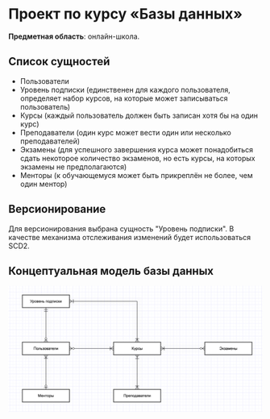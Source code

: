 # Проект по курсу «Базы данных»
__Предметная область__: онлайн-школа. 

## Список сущностей
- Пользователи 
- Уровень подписки (единственен для каждого пользователя, определяет набор курсов, на которые может записываться пользователь)
- Курсы (каждый пользователь должен быть записан хотя бы на один курс)
- Преподаватели (один курс может вести один или несколько преподавателей)
- Экзамены (для успешного завершения курса может понадобиться сдать некоторое количество экзаменов, но есть курсы, на которых экзамены не предполагаются)
- Менторы (к обучающемуся может быть прикреплён не более, чем один ментор)

## Версионирование
Для версионирования выбрана сущность "Уровень подписки". В качестве механизма отслеживания изменений будет использоваться SCD2.

## Концептуальная модель базы данных
![](models/conceptual_model.png)